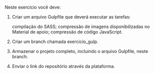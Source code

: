 Neste exercício você deve:

1) Criar um arquivo Gulpfile que deverá executar as tarefas:

    compilação do SASS;
    compressão de imagens disponibilizadas no Material de apoio;
    compressão de código JavaScript.

2) Criar um branch chamada exercicio_gulp.
3) Armazenar o projeto completo, incluindo o arquivo Gulpfile, neste branch.

4) Enviar o link do repositório através da plataforma.
